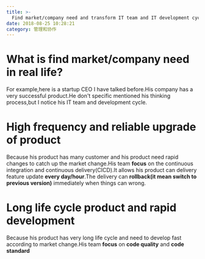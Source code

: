 ```yaml
---
title: >-
  Find market/company need and transform IT team and IT development cycle(Core competency of real successful IT manager in Hong Kong)
date: 2018-08-25 10:28:21
category: 管理和协作
---
```


# What is find market/company need in real life?

For example,here is a startup CEO I have talked before.His company has a very successful product.He don't specific mentioned his thinking process,but I notice his IT team and development cycle.

# High frequency and reliable upgrade of product

Because his product has many customer and his product need rapid changes to catch up the market change.His team **focus** on the continuous integration and continuous delivery(CICD).It allows his product can delivery feature update **every day/hour**.The delivery can **rollback(it mean switch to previous version)** immediately when things can wrong.

# Long life cycle product and rapid development

Because his product has very long life cycle and need to develop fast according to market change.His team **focus** on **code quality** and **code standard**

